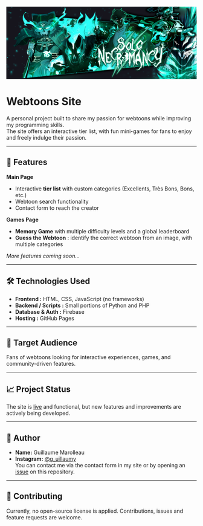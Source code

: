 ﻿![Webtoons Site Banner](RESSOURCES/scrolling-banners/banner-solo-necromancy.png)
 <!-- 
 enius-swordman.jpg
 returner.avif
 Eleceed-1.webp
 banner4.jpg
 -->

# Webtoons Site

A personal project built to share my passion for webtoons while improving my programming skills.  
The site offers an interactive tier list, with fun mini-games for fans to enjoy and freely indulge their passion.

---

## 🌟 Features

**Main Page**
- Interactive **tier list** with custom categories (Excellents, Très Bons, Bons, etc.)
- Webtoon search functionality
- Contact form to reach the creator

**Games Page**
- **Memory Game** with multiple difficulty levels and a global leaderboard
- **Guess the Webtoon** : identify the correct webtoon from an image, with multiple categories

*More features coming soon...*

---

## 🛠️ Technologies Used

- **Frontend :** HTML, CSS, JavaScript (no frameworks)
- **Backend / Scripts :** Small portions of Python and PHP
- **Database & Auth :** Firebase
- **Hosting :** GitHub Pages

---

## 👥 Target Audience

Fans of webtoons looking for interactive experiences, games, and community-driven features.

---

## 📈 Project Status

The site is [live](https://guip4pro.github.io/Site-Webtoons) and functional, but new features and improvements are actively being developed.

---

## 👤 Author

- **Name:** Guillaume Marolleau
- **Instagram:** [@g_uillaumy](https://www.instagram.com/g_uillaumy?igsh=OXdjNTd1c3JncXNo)<br>
You can contact me via the contact form in my site or by opening an [issue](https://github.com/Guip4pro/Site-Webtoons/issues) on this repository.

---

## 📜 Contributing

Currently, no open-source license is applied.
Contributions, issues and feature requests are welcome.




